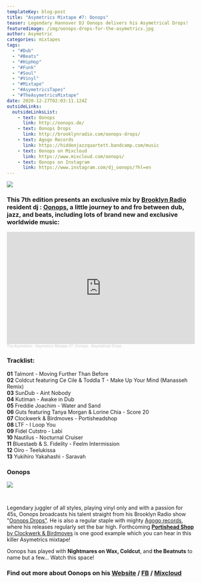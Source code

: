 ```yaml
---
templateKey: blog-post
title: "Asymetrics Mixtape #7: Oonops"
teaser: Legendary Hannover DJ Oonops delivers his Asymetrical Drops!
featuredimage: /img/oonops-drops-for-the-asymetrics.jpg
author: Asymetric
categories: mixtapes
tags:
  - "#Dub"
  - "#Beats"
  - "#HipHop"
  - "#Funk"
  - "#Soul"
  - "#Vinyl"
  - "#Mixtape"
  - "#AsymetricsTapes"
  - "#TheAsymetricsMixtape"
date: 2020-12-27T02:03:11.124Z
outsideLinks:
  outsideLinksList:
    - text: Oonops
      link: http://oonops.de/
    - text: Oonops Drops
      link: http://brooklynradio.com/oonops-drops/
    - text: Agogo Records
      link: https://hiddenjazzquartett.bandcamp.com/music
    - text: Oonops on Mixcloud
      link: https://www.mixcloud.com/oonops/
    - text: Oonops on Instagram
      link: https://www.instagram.com/dj_oonops/?hl=en
---
```

![](/img/oonops-drops-for-the-asymetrics.jpg)

### This 7th edition presents an exclusive mix by [Brooklyn Radio](http://brooklynradio.com/oonops/) resident dj : [Oonops](http://oonops.de/), a little journey to and fro between dub, jazz, and beats, including lots of brand new and exclusive worldwide music:

<iframe width="100%" height="300" scrolling="no" frameborder="no" allow="autoplay" src="https://w.soundcloud.com/player/?url=https%3A//api.soundcloud.com/tracks/952853563&color=%23ff5500&auto_play=false&hide_related=false&show_comments=true&show_user=true&show_reposts=false&show_teaser=true&visual=true"></iframe><div style="font-size: 10px; color: #cccccc;line-break: anywhere;word-break: normal;overflow: hidden;white-space: nowrap;text-overflow: ellipsis; font-family: Interstate,Lucida Grande,Lucida Sans Unicode,Lucida Sans,Garuda,Verdana,Tahoma,sans-serif;font-weight: 100;"><a href="https://soundcloud.com/the-asymetrics" title="The Asymetrics" target="_blank" style="color: #cccccc; text-decoration: none;">The Asymetrics</a> · <a href="https://soundcloud.com/the-asymetrics/asymetrics-mixtape-7-oonops-asymetrical-drops" title="Asymetrics Mixtape #7: Oonops - Asymetrical Drops" target="_blank" style="color: #cccccc; text-decoration: none;">Asymetrics Mixtape #7: Oonops - Asymetrical Drops</a></div>

### Tracklist:

**01** Talmont - Moving Further Than Before\
**02** Coldcut featuring Ce Cile & Toddla T - Make Up Your Mind (Manasseh Remix)\
**03** SunDub - Aint Nobody\
**04** Kutiman - Awake in Dub\
**05** Freddie Joachim - Water and Sand\
**06** Guts featuring Tanya Morgan & Lorine Chia - Score 20\
**07** Clockwerk & Birdmoves - Portisheadshop\
**08** LTF - I Loop You\
**09** Fidel Cutstro - Labi\
**10** Nautilus - Nocturnal Cruiser\
**11** Bluestaeb & S. Fidelity - Feelm Intermission\
**12** Oiro - Teelukissa\
**13** Yukihiro Yakahashi - Saravah

### Oonops

![](/img/oonopsdrops-br.jpg)

<br>

Legendary juggler of all styles, playing vinyl only and with a passion for 45s, Oonops broadcasts his talent straight from his Brooklyn Radio show "[Oonops Drops"](http://brooklynradio.com/oonops-drops/). He is also a regular staple with mighty [Agogo records](https://www.agogo-records.com/), where his releases regularly set the bar high. Forthcoming [**Portishead Shop** by Clockwerk & Birdmoves](https://djoonops.bandcamp.com/album/various-artists-oonops-drops-ruff-cuts) is one good example which you can hear in this killer Asymetrics mixtape!

Oonops has played with **Nightmares on Wax, Coldcut**, and **the Beatnuts** to name but a few... Watch this space!

### Find out more about Oonops on his [Website](http://oonops.de/) / [FB](https://www.facebook.com/DJOonops) / [Mixcloud](https://www.mixcloud.com/oonops/)